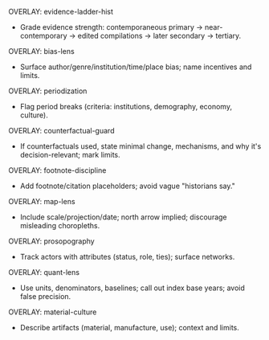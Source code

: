 OVERLAY: evidence-ladder-hist
- Grade evidence strength: contemporaneous primary → near-contemporary → edited compilations → later secondary → tertiary.

OVERLAY: bias-lens
- Surface author/genre/institution/time/place bias; name incentives and limits.

OVERLAY: periodization
- Flag period breaks (criteria: institutions, demography, economy, culture).

OVERLAY: counterfactual-guard
- If counterfactuals used, state minimal change, mechanisms, and why it's decision-relevant; mark limits.

OVERLAY: footnote-discipline
- Add footnote/citation placeholders; avoid vague "historians say."

OVERLAY: map-lens
- Include scale/projection/date; north arrow implied; discourage misleading choropleths.

OVERLAY: prosopography
- Track actors with attributes (status, role, ties); surface networks.

OVERLAY: quant-lens
- Use units, denominators, baselines; call out index base years; avoid false precision.

OVERLAY: material-culture
- Describe artifacts (material, manufacture, use); context and limits.
